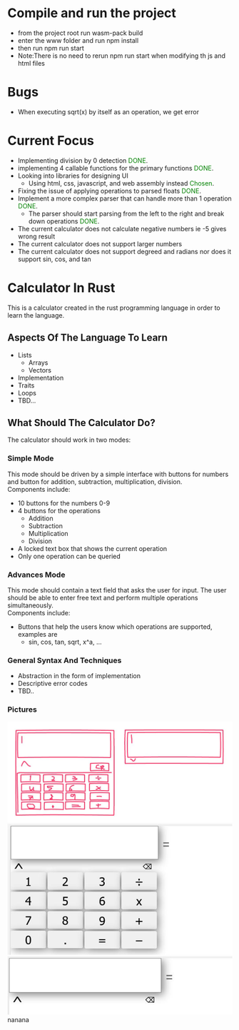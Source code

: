 # Compile and run the project
- from the project root run wasm-pack build
- enter the www folder and run npm install
- then run npm run start
- Note:There is no need to rerun npm run start when modifying th js and html files
# Bugs
- When executing sqrt(x) by itself as an operation, we get error
# Current Focus
- Implementing division by 0 detection <span style="color:green">DONE</span>.
- implementing 4 callable functions for the primary functions <span style="color:green">DONE</span>.
- Looking into libraries for designing UI
  - Using html, css, javascript, and web assembly instead <span style="color:green">Chosen</span>.
- Fixing the issue of applying operations to parsed floats <span style="color:green">DONE</span>.
- Implement a more complex parser that can handle more than 1 operation <span style="color:green">DONE</span>.
  - The parser should start parsing from the left to the right and break down operations <span style="color:green">DONE</span>.
- The current calculator does not calculate negative numbers ie -5 gives wrong result
- The current calculator does not support larger numbers
- The current calculator does not support degreed and radians nor does it support sin, cos, and tan

# Calculator In Rust 
 
 This is a calculator created in the rust programming language in order to learn the language.

## Aspects Of The Language To Learn

 - Lists
   - Arrays
   - Vectors
 - Implementation
 - Traits
 - Loops
 - TBD...

## What Should The Calculator Do?

The calculator should work in two modes:

### Simple Mode

This mode should be driven by a simple interface with buttons for numbers and button for addition, subtraction, multiplication, division.\
Components include:
- 10 buttons for the numbers 0-9
- 4 buttons for the operations
  - Addition
  - Subtraction
  - Multiplication
  - Division
- A locked text box that shows the current operation
- Only one operation can be queried

### Advances Mode

This mode should contain a text field that asks the user for input. The user should be able to enter free text and perform multiple operations simultaneously.\
Components include:
- Buttons that help the users know which operations are supported, examples are
  - sin, cos, tan, sqrt, x^a, ...



### General Syntax And Techniques

- Abstraction in the form of implementation
- Descriptive error codes
- TBD..




### Pictures
![calculater](calculator_prototype1.JPG)
![calculater_real](calculator_front1.JPG)
![calculater_real](calculator_front2.JPG)
nanana
